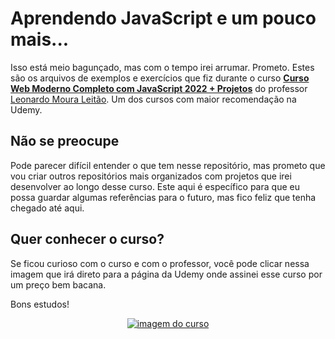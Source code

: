 # Aprendendo JavaScript e um pouco mais...
 Isso está meio bagunçado, mas com o tempo irei arrumar. Prometo.
 Estes são os arquivos de exemplos e exercícios que fiz durante o curso [**Curso Web Moderno Completo com JavaScript 2022 + Projetos**](https://www.udemy.com/course/curso-web/) do professor [Leonardo Moura Leitão](https://www.udemy.com/user/leonardomouraleitao/). Um dos cursos com maior recomendação na Udemy.
 
 ## Não se preocupe
 Pode parecer difícil entender o que tem nesse repositório, mas prometo que vou criar outros repositórios mais organizados com projetos que irei desenvolver ao longo desse curso. Este aqui é específico para que eu possa guardar algumas referências para o futuro, mas fico feliz que tenha chegado até aqui.
 
 ## Quer conhecer o curso?
 Se ficou curioso com o curso e com o professor, você pode clicar nessa imagem que irá direto para a página da Udemy onde assinei esse curso por um preço bem bacana. 
 
 Bons estudos!
 
 <!-- Banner do curso -->
 <div align="center">
 <a href="https://www.udemy.com/course/curso-web/" title="Conheça o curso" target="_blank">
  <img src="https://user-images.githubusercontent.com/4001408/215585507-fd43cefb-ed5b-47b2-b336-6bf423555b39.jpg" alt="imagem do curso">
 </a>
 </div>
